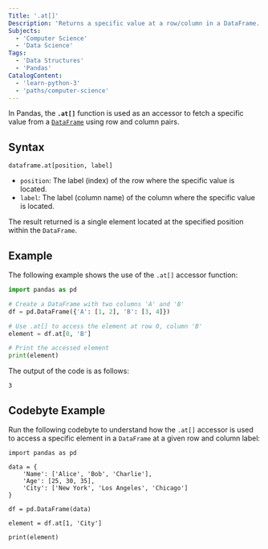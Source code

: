 ```yaml
---
Title: '.at[]'
Description: 'Returns a specific value at a row/column in a DataFrame.' 
Subjects: 
  - 'Computer Science'
  - 'Data Science'
Tags: 
  - 'Data Structures'
  - 'Pandas'
CatalogContent: 
  - 'learn-python-3'
  - 'paths/computer-science'
---
```


In Pandas, the **`.at[]`** function is used as an accessor to fetch a specific value from a [`DataFrame`](https://www.codecademy.com/resources/docs/pandas/dataframe) using row and column pairs.

## Syntax

```pseudo
dataframe.at[position, label]
```

- `position`: The label (index) of the row where the specific value is located.
- `label`: The label (column name) of the column where the specific value is located.

The result returned is a single element located at the specified position within the `DataFrame`.

## Example

The following example shows the use of the `.at[]` accessor function:

```py
import pandas as pd

# Create a DataFrame with two columns 'A' and 'B'
df = pd.DataFrame({'A': [1, 2], 'B': [3, 4]})

# Use .at[] to access the element at row 0, column 'B'
element = df.at[0, 'B']

# Print the accessed element
print(element)  
```

The output of the code is as follows:

```shell
3
```

## Codebyte Example

Run the following codebyte to understand how the `.at[]` accessor is used to access a specific element in a `DataFrame` at a given row and column label:


```codebyte/python
import pandas as pd

data = {
    'Name': ['Alice', 'Bob', 'Charlie'],
    'Age': [25, 30, 35],
    'City': ['New York', 'Los Angeles', 'Chicago']
}

df = pd.DataFrame(data)

element = df.at[1, 'City']

print(element)  
```
